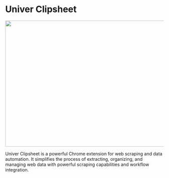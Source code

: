 # Univer Clipsheet

<img src="../univer-clipsheet/assets/en-US/clipsheet_popup_home.png" style="width: 600px; height: 400px; object-fit: contain;"/>

Univer Clipsheet is a powerful Chrome extension for web scraping and data automation. It simplifies the process of extracting, organizing, and managing web data with powerful scraping capabilities and workflow integration.

